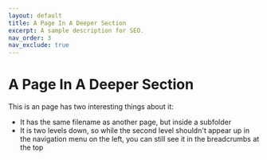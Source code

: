 ```yaml
---
layout: default
title: A Page In A Deeper Section
excerpt: A sample description for SEO.
nav_order: 3
nav_exclude: true
---
```


# A Page In A Deeper Section

This is an page has two interesting things about it:

- It has the same filename as another page, but inside a subfolder
- It is two levels down, so while the second level shouldn't appear up in the
  navigation menu on the left, you can still see it in the breadcrumbs at the
  top
